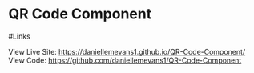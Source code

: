 # QR Code Component


#Links

View Live Site: https://daniellemevans1.github.io/QR-Code-Component/
View Code: https://github.com/daniellemevans1/QR-Code-Component
